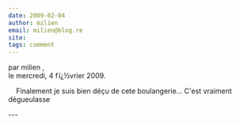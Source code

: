 ```yaml
---
date: 2009-02-04
author: milien
email: milien@blog.re
site: 
tags: comment
---
```


<p>par milien ,<br />
le mercredi, 4 fï¿½vrier 2009.</p>

<p>&nbsp;&nbsp;&nbsp; Finalement je suis bien déçu de cete boulangerie... C'est vraiment dégueulasse</p>
---